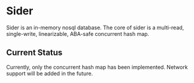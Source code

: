 # Sider

Sider is an in-memory nosql database. The core of sider is a multi-read, single-write, linearizable, ABA-safe 
 concurrent hash map.
 

## Current Status

Currently, only the concurrent hash map has been implemented. Network support will be added in the future.